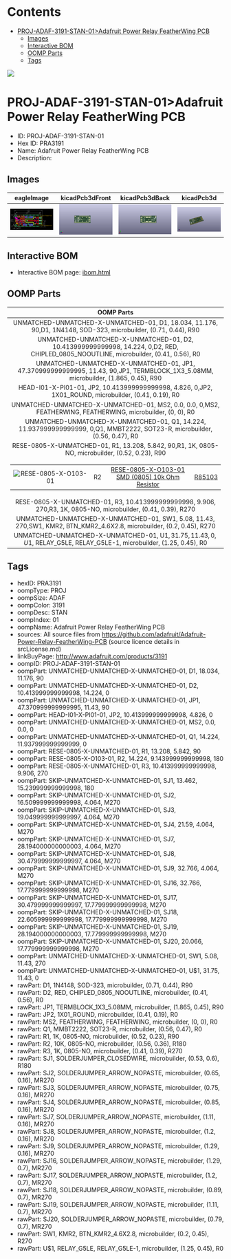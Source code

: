 



Contents
========

* [PROJ-ADAF-3191-STAN-01>Adafruit Power Relay FeatherWing PCB](#proj-adaf-3191-stan-01adafruit-power-relay-featherwing-pcb)
	* [Images](#images)
	* [Interactive BOM](#interactive-bom)
	* [OOMP Parts](#oomp-parts)
	* [Tags](#tags)
  
![][im]
# PROJ-ADAF-3191-STAN-01>Adafruit Power Relay FeatherWing PCB

- ID: PROJ-ADAF-3191-STAN-01
- Hex ID: PRA3191
- Name: Adafruit Power Relay FeatherWing PCB
- Description: 

## Images
  
  

|eagleImage|kicadPcb3dFront|kicadPcb3dBack|kicadPcb3d|
| :---: | :---: | :---: | :---: |
|[![eagleImage](eagleImage_140.png)](eagleImage_600.png)|[![kicadPcb3dFront](kicadPcb3dFront_140.png)](kicadPcb3dFront_600.png)|[![kicadPcb3dBack](kicadPcb3dBack_140.png)](kicadPcb3dBack_600.png)|[![kicadPcb3d](kicadPcb3d_140.png)](kicadPcb3d_600.png)|

## Interactive BOM

- Interactive BOM page: [ibom.html](kicad/bom/ibom.html)

## OOMP Parts
  

|OOMP Parts|
| :---: |
|UNMATCHED-UNMATCHED-X-UNMATCHED-01, D1, 18.034, 11.176, 90,D1, 1N4148, SOD-323, microbuilder, (0.71, 0.44), R90|
|UNMATCHED-UNMATCHED-X-UNMATCHED-01, D2, 10.413999999999998, 14.224, 0,D2, RED, CHIPLED_0805_NOOUTLINE, microbuilder, (0.41, 0.56), R0|
|UNMATCHED-UNMATCHED-X-UNMATCHED-01, JP1, 47.370999999999995, 11.43, 90,JP1, TERMBLOCK_1X3_5.08MM, microbuilder, (1.865, 0.45), R90|
|HEAD-I01-X-PI01-01, JP2, 10.413999999999998, 4.826, 0,JP2, 1X01_ROUND, microbuilder, (0.41, 0.19), R0|
|UNMATCHED-UNMATCHED-X-UNMATCHED-01, MS2, 0.0, 0.0, 0,MS2, FEATHERWING, FEATHERWING, microbuilder, (0, 0), R0|
|UNMATCHED-UNMATCHED-X-UNMATCHED-01, Q1, 14.224, 11.937999999999999, 0,Q1, MMBT2222, SOT23-R, microbuilder, (0.56, 0.47), R0|
|RESE-0805-X-UNMATCHED-01, R1, 13.208, 5.842, 90,R1, 1K, 0805-NO, microbuilder, (0.52, 0.23), R90|
|<table><tr><td>![RESE-0805-X-O103-01](https://raw.githubusercontent.com/oomlout/oomlout_OOMP_parts/main/RESE-0805-X-O103-01/image_140.jpg)</td><td> R2</td><td>[RESE-0805-X-O103-01<br>SMD (0805) 10k Ohm Resistor](https://github.com/oomlout/oomlout_OOMP_parts/tree/main/RESE-0805-X-O103-01/)</td><td>[R85103](https://github.com/oomlout/oomlout_OOMP_parts/tree/main/RESE-0805-X-O103-01/)</td></tr></table>|
|RESE-0805-X-UNMATCHED-01, R3, 10.413999999999998, 9.906, 270,R3, 1K, 0805-NO, microbuilder, (0.41, 0.39), R270|
|UNMATCHED-UNMATCHED-X-UNMATCHED-01, SW1, 5.08, 11.43, 270,SW1, KMR2, BTN_KMR2_4.6X2.8, microbuilder, (0.2, 0.45), R270|
|UNMATCHED-UNMATCHED-X-UNMATCHED-01, U$1, 31.75, 11.43, 0,U$1, RELAY_G5LE, RELAY_G5LE-1, microbuilder, (1.25, 0.45), R0|

## Tags

- hexID: PRA3191
- oompType: PROJ
- oompSize: ADAF
- oompColor: 3191
- oompDesc: STAN
- oompIndex: 01
- oompName: Adafruit Power Relay FeatherWing PCB
- sources: All source files from https://github.com/adafruit/Adafruit-Power-Relay-FeatherWing-PCB (source licence details in srcLicense.md)
- linkBuyPage: http://www.adafruit.com/products/3191
- oompID: PROJ-ADAF-3191-STAN-01
- oompPart: UNMATCHED-UNMATCHED-X-UNMATCHED-01, D1, 18.034, 11.176, 90
- oompPart: UNMATCHED-UNMATCHED-X-UNMATCHED-01, D2, 10.413999999999998, 14.224, 0
- oompPart: UNMATCHED-UNMATCHED-X-UNMATCHED-01, JP1, 47.370999999999995, 11.43, 90
- oompPart: HEAD-I01-X-PI01-01, JP2, 10.413999999999998, 4.826, 0
- oompPart: UNMATCHED-UNMATCHED-X-UNMATCHED-01, MS2, 0.0, 0.0, 0
- oompPart: UNMATCHED-UNMATCHED-X-UNMATCHED-01, Q1, 14.224, 11.937999999999999, 0
- oompPart: RESE-0805-X-UNMATCHED-01, R1, 13.208, 5.842, 90
- oompPart: RESE-0805-X-O103-01, R2, 14.224, 9.143999999999998, 180
- oompPart: RESE-0805-X-UNMATCHED-01, R3, 10.413999999999998, 9.906, 270
- oompPart: SKIP-UNMATCHED-X-UNMATCHED-01, SJ1, 13.462, 15.239999999999998, 180
- oompPart: SKIP-UNMATCHED-X-UNMATCHED-01, SJ2, 16.509999999999998, 4.064, M270
- oompPart: SKIP-UNMATCHED-X-UNMATCHED-01, SJ3, 19.049999999999997, 4.064, M270
- oompPart: SKIP-UNMATCHED-X-UNMATCHED-01, SJ4, 21.59, 4.064, M270
- oompPart: SKIP-UNMATCHED-X-UNMATCHED-01, SJ7, 28.194000000000003, 4.064, M270
- oompPart: SKIP-UNMATCHED-X-UNMATCHED-01, SJ8, 30.479999999999997, 4.064, M270
- oompPart: SKIP-UNMATCHED-X-UNMATCHED-01, SJ9, 32.766, 4.064, M270
- oompPart: SKIP-UNMATCHED-X-UNMATCHED-01, SJ16, 32.766, 17.779999999999998, M270
- oompPart: SKIP-UNMATCHED-X-UNMATCHED-01, SJ17, 30.479999999999997, 17.779999999999998, M270
- oompPart: SKIP-UNMATCHED-X-UNMATCHED-01, SJ18, 22.605999999999998, 17.779999999999998, M270
- oompPart: SKIP-UNMATCHED-X-UNMATCHED-01, SJ19, 28.194000000000003, 17.779999999999998, M270
- oompPart: SKIP-UNMATCHED-X-UNMATCHED-01, SJ20, 20.066, 17.779999999999998, M270
- oompPart: UNMATCHED-UNMATCHED-X-UNMATCHED-01, SW1, 5.08, 11.43, 270
- oompPart: UNMATCHED-UNMATCHED-X-UNMATCHED-01, U$1, 31.75, 11.43, 0
- rawPart: D1, 1N4148, SOD-323, microbuilder, (0.71, 0.44), R90
- rawPart: D2, RED, CHIPLED_0805_NOOUTLINE, microbuilder, (0.41, 0.56), R0
- rawPart: JP1, TERMBLOCK_1X3_5.08MM, microbuilder, (1.865, 0.45), R90
- rawPart: JP2, 1X01_ROUND, microbuilder, (0.41, 0.19), R0
- rawPart: MS2, FEATHERWING, FEATHERWING, microbuilder, (0, 0), R0
- rawPart: Q1, MMBT2222, SOT23-R, microbuilder, (0.56, 0.47), R0
- rawPart: R1, 1K, 0805-NO, microbuilder, (0.52, 0.23), R90
- rawPart: R2, 10K, 0805-NO, microbuilder, (0.56, 0.36), R180
- rawPart: R3, 1K, 0805-NO, microbuilder, (0.41, 0.39), R270
- rawPart: SJ1, SOLDERJUMPER_CLOSEDWIRE, microbuilder, (0.53, 0.6), R180
- rawPart: SJ2, SOLDERJUMPER_ARROW_NOPASTE, microbuilder, (0.65, 0.16), MR270
- rawPart: SJ3, SOLDERJUMPER_ARROW_NOPASTE, microbuilder, (0.75, 0.16), MR270
- rawPart: SJ4, SOLDERJUMPER_ARROW_NOPASTE, microbuilder, (0.85, 0.16), MR270
- rawPart: SJ7, SOLDERJUMPER_ARROW_NOPASTE, microbuilder, (1.11, 0.16), MR270
- rawPart: SJ8, SOLDERJUMPER_ARROW_NOPASTE, microbuilder, (1.2, 0.16), MR270
- rawPart: SJ9, SOLDERJUMPER_ARROW_NOPASTE, microbuilder, (1.29, 0.16), MR270
- rawPart: SJ16, SOLDERJUMPER_ARROW_NOPASTE, microbuilder, (1.29, 0.7), MR270
- rawPart: SJ17, SOLDERJUMPER_ARROW_NOPASTE, microbuilder, (1.2, 0.7), MR270
- rawPart: SJ18, SOLDERJUMPER_ARROW_NOPASTE, microbuilder, (0.89, 0.7), MR270
- rawPart: SJ19, SOLDERJUMPER_ARROW_NOPASTE, microbuilder, (1.11, 0.7), MR270
- rawPart: SJ20, SOLDERJUMPER_ARROW_NOPASTE, microbuilder, (0.79, 0.7), MR270
- rawPart: SW1, KMR2, BTN_KMR2_4.6X2.8, microbuilder, (0.2, 0.45), R270
- rawPart: U$1, RELAY_G5LE, RELAY_G5LE-1, microbuilder, (1.25, 0.45), R0



[im]: kicadPcb3d_450.png

